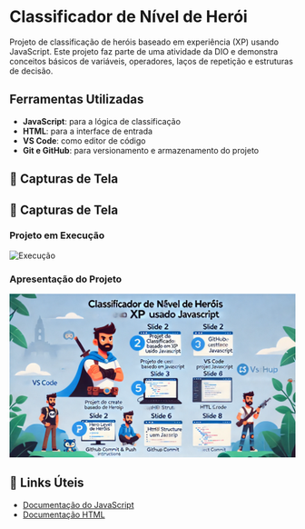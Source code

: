 # Classificador de Nível de Herói

Projeto de classificação de heróis baseado em experiência (XP) usando JavaScript. Este projeto faz parte de uma atividade da DIO e demonstra conceitos básicos de variáveis, operadores, laços de repetição e estruturas de decisão.

## Ferramentas Utilizadas
- **JavaScript**: para a lógica de classificação
- **HTML**: para a interface de entrada
- **VS Code**: como editor de código
- **Git e GitHub**: para versionamento e armazenamento do projeto

## 🎥 Capturas de Tela

## 🎥 Capturas de Tela

### Projeto em Execução
![Execução](https://github.com/AraujoTech1/classificador-de-heroi/blob/main/Projeto-Heroi/execucao.png)

### Apresentação do Projeto
![Apresentação](https://github.com/AraujoTech1/classificador-de-heroi/blob/main/Projeto-Heroi/apresentacao.png)



## 🔗 Links Úteis

- [Documentação do JavaScript](https://developer.mozilla.org/pt-BR/docs/Web/JavaScript)
- [Documentação HTML](https://developer.mozilla.org/pt-BR/docs/Web/HTML)


